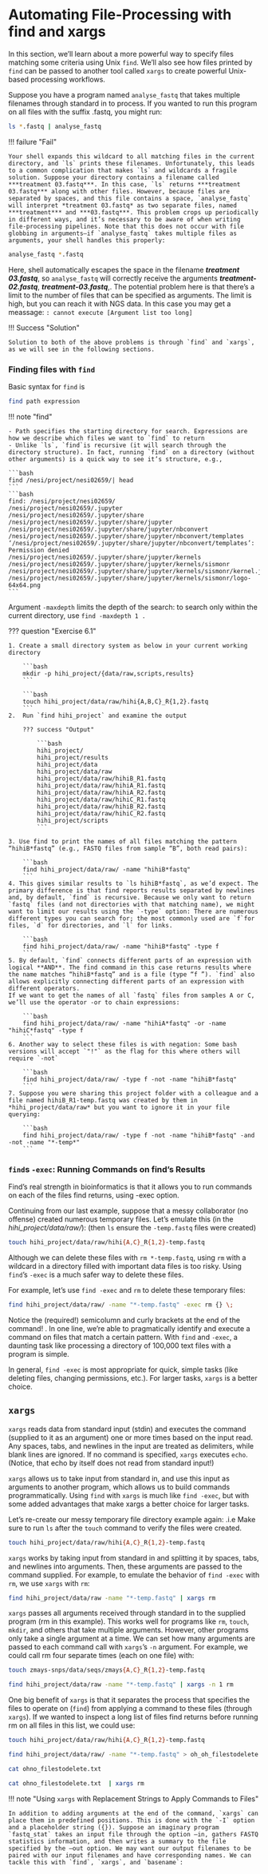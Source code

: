 # Automating File-Processing with find and xargs

In this section, we’ll learn about a more powerful way to specify files matching some criteria using Unix `find`. We’ll also see how files printed by `find` can be passed to another tool called `xargs` to create powerful Unix-based processing workflows.

Suppose you have a program named `analyse_fastq` that takes multiple filenames through standard in to process. If you wanted to run this program on all files with the suffix .fastq, you might run:

```bash
ls *.fastq | analyse_fastq
```

!!! failure "Fail"

    Your shell expands this wildcard to all matching files in the current directory, and `ls` prints these filenames. Unfortunately, this leads to a common complication that makes `ls` and wildcards a fragile solution. Suppose your directory contains a filename called ***treatment 03.fastq***. In this case, `ls` returns ***treatment 03.fastq*** along with other files. However, because files are separated by spaces, and this file contains a space, `analyse_fastq` will interpret *treatment 03.fastq* as two separate files, named ***treatment*** and ***03.fastq***. This problem crops up periodically in different ways, and it’s necessary to be aware of when writing file-processing pipelines. Note that this does not occur with file globbing in arguments—if `analyse_fastq` takes multiple files as arguments, your shell handles this properly:

```bash
analyse_fastq *.fastq
```
Here, shell automatically escapes the space in the filename ***treatment 03.fastq***, so `analyse_fastq` will correctly receive the arguments ***treatment-02.fastq***, ***treatment-03.fastq***,. The potential problem here is that there’s a limit to the number of files that can be specified as arguments. The limit is high, but you can reach it with NGS data. In this case you may get a meassage: `: cannot execute [Argument list too long]` 

!!! Success "Solution"

    Solution to both of the above problems is through `find` and `xargs`, as we will see in the following sections.

### Finding files with `find`

Basic syntax for `find` is 

```bash
find path expression
```
!!! note "find" 

    - Path specifies the starting directory for search. Expressions are how we describe which files we want to `find` to return
    - Unlike `ls`, `find`is recursive (it will search through the directory structure). In fact, running `find` on a directory (without other arguments) is a quick way to see it’s structure, e.g.,

    ```bash
    find /nesi/project/nesi02659/| head
    ```
    ```bash
    find: /nesi/project/nesi02659/
    /nesi/project/nesi02659/.jupyter
    /nesi/project/nesi02659/.jupyter/share
    /nesi/project/nesi02659/.jupyter/share/jupyter
    /nesi/project/nesi02659/.jupyter/share/jupyter/nbconvert
    /nesi/project/nesi02659/.jupyter/share/jupyter/nbconvert/templates
    ‘/nesi/project/nesi02659/.jupyter/share/jupyter/nbconvert/templates’: Permission denied
    /nesi/project/nesi02659/.jupyter/share/jupyter/kernels
    /nesi/project/nesi02659/.jupyter/share/jupyter/kernels/sismonr
    /nesi/project/nesi02659/.jupyter/share/jupyter/kernels/sismonr/kernel.json
    /nesi/project/nesi02659/.jupyter/share/jupyter/kernels/sismonr/logo-64x64.png
    ```

Argument `-maxdepth` limits the depth of the search: to search only within the current directory, use `find -maxdepth 1 .`

??? question "Exercise 6.1"

    1. Create a small directory system as below in your current working directory

        ```bash
        mkdir -p hihi_project/{data/raw,scripts,results}
        ```

        ```bash
        touch hihi_project/data/raw/hihi{A,B,C}_R{1,2}.fastq
        ```
    2.  Run `find hihi_project` and examine the output

        ??? success "Output"

            ```bash
            hihi_project/
            hihi_project/results
            hihi_project/data
            hihi_project/data/raw
            hihi_project/data/raw/hihiB_R1.fastq
            hihi_project/data/raw/hihiA_R1.fastq
            hihi_project/data/raw/hihiA_R2.fastq
            hihi_project/data/raw/hihiC_R1.fastq
            hihi_project/data/raw/hihiB_R2.fastq
            hihi_project/data/raw/hihiC_R2.fastq
            hihi_project/scripts
            ```

    3. Use find to print the names of all files matching the pattern “hihiB*fastq” (e.g., FASTQ files from sample “B”, both read pairs): 

        ```bash
        find hihi_project/data/raw/ -name "hihiB*fastq"
        ```
    4. This gives similar results to `ls hihiB*fastq`, as we’d expect. The primary difference is that find reports results separated by newlines and, by default, `find` is recursive. Because we only want to return `fastq` files (and not directories with that matching name), we might want to limit our results using the `-type` option: There are numerous different types you can search for; the most commonly used are `f`for files, `d` for directories, and `l` for links.

        ```bash
        find hihi_project/data/raw/ -name "hihiB*fastq" -type f
        ```
    5. By default, `find` connects different parts of an expression with logical **AND**. The find command in this case returns results where the name matches “hihiB*fastq” and is a file (type “f ”). `find` also allows explicitly connecting different parts of an expression with different operators.
    If we want to get the names of all `fastq` files from samples A or C, we’ll use the operator -or to chain expressions:

        ```bash
        find hihi_project/data/raw/ -name "hihiA*fastq" -or -name "hihiC*fastq" -type f
        ```
    6. Another way to select these files is with negation: Some bash versions will accept `"!"` as the flag for this where others will require `-not` 

        ```bash
        find hihi_project/data/raw/ -type f -not -name "hihiB*fastq"
        ```
    7. Suppose you were sharing this project folder with a colleague and a file named hihiB_R1-temp.fastq was created by them in *hihi_project/data/raw* but you want to ignore it in your file querying:

        ```bash
        find hihi_project/data/raw/ -type f -not -name "hihiB*fastq" -and -not -name "*-temp*"
        ```

### `find`s `-exec`: Running Commands on find’s Results

Find’s real strength in bioinformatics is that it allows you to run commands on each of the files find returns, using -exec option.

Continuing from our last example, suppose that a messy collaborator (no offense) created numerous temporary files. Let’s emulate this (in the *hihi_project/data/raw/*): (then `ls` ensure the `-temp.fastq` files were created)

```bash
touch hihi_project/data/raw/hihi{A,C}_R{1,2}-temp.fastq
```

Although we can delete these files with `rm *-temp.fastq`, using `rm` with a wildcard in a directory filled with important data files is too risky. Using `find`’s `-exec` is a much safer way to delete these files.

For example, let’s use `find -exec` and `rm` to delete these temporary files:

```bash
find hihi_project/data/raw/ -name "*-temp.fastq" -exec rm {} \;
```
Notice the (required!) semicolumn and curly brackets at the end of the command! . In one line, we’re able to pragmatically identify and execute a command on files that match a certain pattern. With `find` and `-exec`, a daunting task like processing a directory of 100,000 text files with a program is simple.

In general, `find -exec` is most appropriate for quick, simple tasks (like deleting files, changing permissions, etc.). For larger tasks, `xargs` is a better choice.

## `xargs`

`xargs` reads data from standard input (stdin) and executes the command (supplied to it as an argument) one or more times based on the input read. Any spaces, tabs, and newlines in the input are treated as delimiters, while blank lines are ignored. If no command is specified, `xargs` executes `echo`. (Notice, that echo by itself does not read from standard input!)

`xargs` allows us to take input from standard in, and use this input as arguments to another program, which allows us to build commands programmatically. Using `find` with `xargs` is much like `find -exec`, but with some added advantages that make xargs a better choice for larger tasks.

Let’s re-create our messy temporary file directory example again: .i.e Make sure to run `ls` after the `touch` command to verify the files were created. 

```bash
touch hihi_project/data/raw/hihi{A,C}_R{1,2}-temp.fastq
```

`xargs` works by taking input from standard in and splitting it by spaces, tabs, and newlines into arguments. Then, these arguments are passed to the command supplied. For example, to emulate the behavior of `find -exec` with `rm`, we use `xargs` with `rm`:

```bash
find hihi_project/data/raw -name "*-temp.fastq" | xargs rm
```
`xargs` passes all arguments received through standard in to the supplied program (rm in this example). This works well for programs like `rm`, `touch`, `mkdir`, and others that take multiple arguments. However, other programs only take a single argument at a time. We can set how many arguments are passed to each command call with `xargs`’s `-n` argument. For example, we could call rm four separate times (each on one file) with:

```bash
touch zmays-snps/data/seqs/zmays{A,C}_R{1,2}-temp.fastq
```
```bash
find hihi_project/data/raw -name "*-temp.fastq" | xargs -n 1 rm
```

One big benefit of `xargs` is that it separates the process that specifies the files to operate on (`find`) from applying a command to these files (through `xargs`). If we wanted to inspect a long list of files find returns before running rm on all files in this list, we could use:

```bash
touch hihi_project/data/raw/hihi{A,C}_R{1,2}-temp.fastq
```
```bash
find hihi_project/data/raw/ -name "*-temp.fastq" > oh_oh_filestodelete.txt
```
```bash
cat ohno_filestodelete.txt
```
```bash
cat ohno_filestodelete.txt  | xargs rm
```

!!! note "Using `xargs` with Replacement Strings to Apply Commands to Files"

    In addition to adding arguments at the end of the command, `xargs` can place them in predefined positions. This is done with the `-I` option and a placeholder string ({}). Suppose an imaginary program `fastq_stat` takes an input file through the option –in, gathers FASTQ statistics information, and then writes a summary to the file specified by the –out option. We may want our output filenames to be paired with our input filenames and have corresponding names. We can tackle this with `find`, `xargs`, and `basename`: